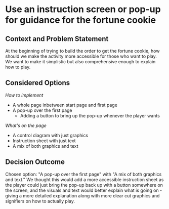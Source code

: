 # Use an instruction screen or pop-up for guidance for the fortune cookie

## Context and Problem Statement

At the beginning of trying to build the order to get the fortune cookie, how should we make the activity more accessible for those who want to play. We want to make it simplistic but also comprehensive enough to explain how to play.

## Considered Options

_How to implement_

- A whole page inbetween start page and first page
- A pop-up over the first page
  - Adding a button to bring up the pop-up whenever the player wants

_What's on the page_

- A control diagram with just graphics
- Instruction sheet with just text
- A mix of both graphics and text

## Decision Outcome

Chosen option: "A pop-up over the first page" with "A mix of both graphics and text." We thought this would add a more accessible instruction sheet as the player could just bring the pop-up back up with a button somewhere on the screen, and the visuals and text would better explain what is going on - giving a more detailed explanation along with more clear cut graphics and signifiers on how to actually play.
